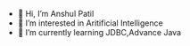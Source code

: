 - 👋 Hi, I’m Anshul Patil
- 👀 I’m interested in Aritificial Intelligence
- 🌱 I’m currently learning JDBC,Advance Java

<!---
AnshulPatil31/AnshulPatil31 is a ✨ special ✨ repository because its `README.md` (this file) appears on your GitHub profile.
You can click the Preview link to take a look at your changes.
--->
